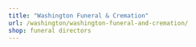```yaml
---
title: "Washington Funeral & Cremation"
url: /washington/washington-funeral-and-cremation/
shop: funeral directors
---
```


